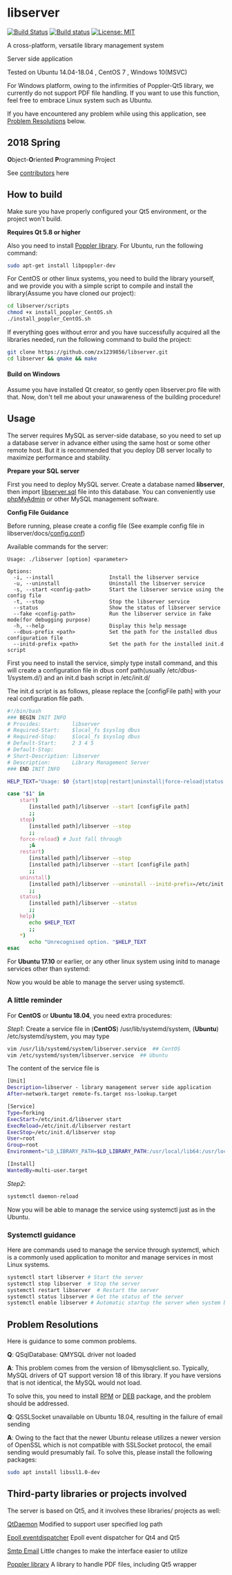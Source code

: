 # libserver
[![Build Status](https://travis-ci.org/zx1239856/libserver.svg?branch=master)](https://travis-ci.org/zx1239856/libserver) [![Build status](https://ci.appveyor.com/api/projects/status/ig4gmoo8mf317b9x?svg=true)](https://ci.appveyor.com/project/zx1239856/libserver) [![License: MIT](https://img.shields.io/badge/license-MIT-blue.svg)](https://github.com/zx1239856/libserver/blob/master/LICENSE)  

A cross-platform, versatile library management system 

Server side application

Tested on Ubuntu 14.04-18.04 , CentOS 7 , Windows 10(MSVC)

For Windows platform, owing to the infirmities of Poppler-Qt5 library, we currently do not support PDF file handling. If you want to use this function, feel free to embrace Linux system such as Ubuntu.

If you have encountered any problem while using this application, see [Problem Resolutions](#problem-resolutions) below.

## 2018 Spring
**O**bject-**O**riented **P**rogramming Project

See [contributors](https://github.com/zx1239856/libserver/graphs/contributors) here

## How to build

Make sure you have properly configured your Qt5 environment, or the project won't build.

**Requires Qt 5.8 or higher**

Also you need to install [Poppler library](https://poppler.freedesktop.org/). For Ubuntu, run the following command:

```bash
sudo apt-get install libpoppler-dev
```

For CentOS or other linux systems, you need to build the library yourself, and we provide you with a simple script to compile and install the library(Assume you have cloned our project):

```bash
cd libserver/scripts
chmod +x install_poppler_CentOS.sh
./install_poppler_CentOS.sh
```

If everything goes without error and you have successfully acquired all the libraries needed, run the following command to build the project:

```bash
git clone https://github.com/zx1239856/libserver.git
cd libserver && qmake && make
```

#### Build on Windows

Assume you have installed Qt creator, so gently open libserver.pro file with that. Now, don't tell me about your unawareness of the building procedure!

## Usage

The server requires MySQL as server-side database, so you need to set up a database server in advance either using the same host or some other remote host. But it is recommended that you deploy DB server locally to maximize performance and stability.

**Prepare your SQL server**

First you need to deploy MySQL server. Create a database named **libserver**, then import [libserver.sql](https://github.com/zx1239856/libserver/blob/master/sql/libserver.sql) file into this database. You can conveniently use [phpMyAdmin](https://www.phpmyadmin.net/) or other MySQL management software.

**Config File Guidance**

Before running, please create a config file (See example config file in libserver/docs/[config.conf](https://github.com/zx1239856/libserver/blob/master/docs/config.conf))

Available commands for the server:

```
Usage: ./libserver [option] <parameter>

Options:
  -i, --install              	 Install the libserver service
  -u, --uninstall            	 Uninstall the libserver service
  -s, --start <config-path>  	 Start the libserver service using the config file
  -t, --stop                 	 Stop the libserver service
  --status                   	 Show the status of libserver service
  --fake <config-path>       	 Run the libserver service in fake mode(for debugging purpose)
  -h, --help                 	 Display this help message
  --dbus-prefix <path>       	 Set the path for the installed dbus configuration file
  --initd-prefix <path>      	 Set the path for the installed init.d script
```

First you need to install the service, simply type install command, and this will create a configuration file in dbus conf path(usually /etc/dbus-1/system.d/) and an init.d bash script in /etc/init.d/

The init.d script is as follows, please replace the [configFile path] with your real configuration file path.

```bash
#!/bin/bash
### BEGIN INIT INFO
# Provides:          libserver
# Required-Start:    $local_fs $syslog dbus
# Required-Stop:     $local_fs $syslog dbus
# Default-Start:     2 3 4 5
# Default-Stop:
# Short-Description: libserver
# Description:       Library Management Server
### END INIT INFO

HELP_TEXT="Usage: $0 {start|stop|restart|uninstall|force-reload|status|help}"

case "$1" in
    start)
       [installed path]/libserver --start [configFile path]
       ;;
    stop)
       [installed path]/libserver --stop
       ;;
    force-reload) # Just fall through
       ;&
    restart)
       [installed path]/libserver --stop
       [installed path]/libserver --start [configFile path]
       ;;
    uninstall)
       [installed path]/libserver --uninstall --initd-prefix=/etc/init.d --dbus-prefix=/etc/dbus-1/system.d
       ;;
    status)
       [installed path]/libserver --status
       ;;
    help)
       echo $HELP_TEXT
       ;;
    *)
       echo "Unrecognised option. "$HELP_TEXT
esac
```

For **Ubuntu 17.10** or earlier, or any other linux system using initd to manage services other than systemd: 

Now you would be able to manage the server using systemctl.

### A little reminder

For **CentOS** or **Ubuntu 18.04**, you need extra procedures:

*Step1*: Create a service file in (**CentOS**) /usr/lib/systemd/system, (**Ubuntu**) /etc/systemd/system, you may type

```bash
vim /usr/lib/systemd/system/libserver.service  ## CentOS
vim /etc/systemd/system/libserver.service  ## Ubuntu
```

The content of the service file is

```bash
[Unit]
Description=libserver - library management server side application
After=network.target remote-fs.target nss-lookup.target

[Service]
Type=forking
ExecStart=/etc/init.d/libserver start
ExecReload=/etc/init.d/libserver restart
ExecStop=/etc/init.d/libserver stop
User=root
Group=root
Environment="LD_LIBRARY_PATH=$LD_LIBRARY_PATH:/usr/local/lib64:/usr/local/lib"

[Install]
WantedBy=multi-user.target
```

*Step2*: 

```bash
systemctl daemon-reload
```

Now you will be able to manage the service using systemctl just as in the Ubuntu.

### Systemctl guidance

Here are commands used to manage the service through systemctl, which is a commonly used application to monitor and manage services in most Linux systems.

```bash
systemctl start libserver # Start the server
systemctl stop libserver  # Stop the server
systemctl restart libserver  # Restart the server
systemctl status libserver # Get the status of the server
systemctl enable libserver # Automatic startup the server when system boots
```

## Problem Resolutions

Here is guidance to some common problems.

**Q**: QSqlDatabase: QMYSQL driver not loaded

**A**: This problem comes from the version of libmysqlclient.so. Typically, MySQL drivers of QT support version 18 of this library. If you have versions that is not identical, the MySQL would not load.

To solve this, you need to install [RPM](https://pkgs.org/download/libmysqlclient.so.18) or [DEB](https://launchpad.net/ubuntu/xenial/amd64/libmysqlclient18/5.6.25-0ubuntu1) package, and the problem should be addressed.

**Q**: QSSLSocket unavailable on Ubuntu 18.04, resulting in the failure of email sending

**A**: Owing to the fact that the newer Ubuntu release utilizes a newer version of OpenSSL which is not compatible with SSLSocket protocol, the email sending would presumably fail. To solve this, please install the following packages:

```bash
sudo apt install libssl1.0-dev
```



## Third-party libraries or projects involved

The server is based on Qt5, and it involves these libraries/ projects as well:

[QtDaemon](https://bitbucket.org/nye/qtdaemon/overview)  Modified to support user specified log path

[Epoll eventdispatcher](https://github.com/sjinks/qt_eventdispatcher_epoll)  Epoll event dispatcher for Qt4 and Qt5 

[Smtp Email](https://github.com/bluetiger9/SmtpClient-for-Qt)  Little changes to make the interface easier to utilize

[Poppler library](https://poppler.freedesktop.org/)  A library to handle PDF files, including Qt5 wrapper
